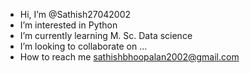 - Hi, I’m @Sathish27042002
- I’m interested in Python
- I’m currently learning M. Sc. Data science
- I’m looking to collaborate on ...
- How to reach me sathishbhoopalan2002@gmail.com

<!---
Sathish27042002/Sathish27042002 is a ✨ special ✨ repository because its `README.md` (this file) appears on your GitHub profile.
You can click the Preview link to take a look at your changes.
--->

